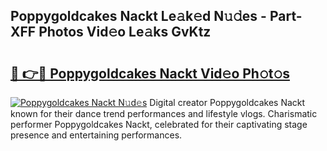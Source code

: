 ## Poppygoldcakes Nackt Le𝚊k𝚎d N𝚞𝚍es - Part-XFF Photos Vid𝚎o Le𝚊ks GvKtz

# <h2><a href="http://fb03ccw.evod.top/?m=Poppygoldcakes+Nackt">🔗 👉🔴 Poppygoldcakes Nackt Vid𝚎o Ph𝚘t𝚘s</a></h2>

[![Poppygoldcakes Nackt N𝚞d𝚎s](https://i.imgur.com/8V9OHl7.gif)](http://fb03ccw.evod.top/?m=Poppygoldcakes+Nackt)
Digital creator Poppygoldcakes Nackt known for their dance trend performances and lifestyle vlogs. Charismatic performer Poppygoldcakes Nackt, celebrated for their captivating stage presence and entertaining performances. 
